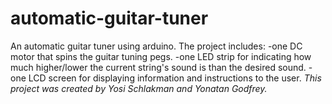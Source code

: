 # automatic-guitar-tuner
An automatic guitar tuner using arduino.
The project includes:
-one DC motor that spins the guitar tuning pegs.
-one LED strip for indicating how much higher/lower the current string's sound is than the desired sound.
-one LCD screen for displaying information and instructions to the user.
*This project was created by Yosi Schlakman and Yonatan Godfrey.*

